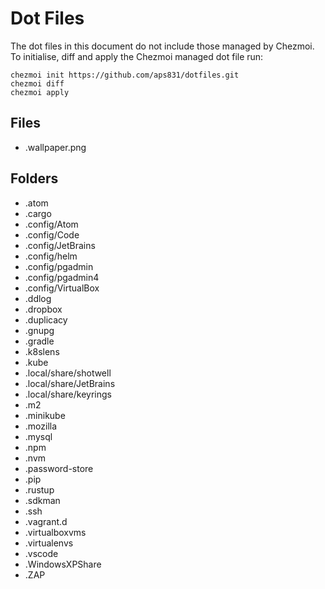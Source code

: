 # Dot Files

The dot files in this document do not include those managed by Chezmoi.  To initialise, diff and apply the Chezmoi managed dot file run:

```
chezmoi init https://github.com/aps831/dotfiles.git
chezmoi diff
chezmoi apply
```

## Files

* .wallpaper.png

## Folders

* .atom
* .cargo
* .config/Atom
* .config/Code
* .config/JetBrains
* .config/helm
* .config/pgadmin
* .config/pgadmin4
* .config/VirtualBox
* .ddlog
* .dropbox
* .duplicacy
* .gnupg
* .gradle
* .k8slens
* .kube
* .local/share/shotwell
* .local/share/JetBrains
* .local/share/keyrings
* .m2
* .minikube
* .mozilla
* .mysql
* .npm
* .nvm
* .password-store
* .pip
* .rustup
* .sdkman
* .ssh
* .vagrant.d
* .virtualboxvms
* .virtualenvs
* .vscode
* .WindowsXPShare
* .ZAP
